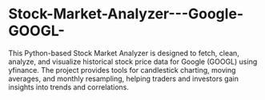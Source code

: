 # Stock-Market-Analyzer---Google-GOOGL-
This Python-based Stock Market Analyzer is designed to fetch, clean, analyze, and visualize historical stock price data for Google (GOOGL) using yfinance. The project provides tools for candlestick charting, moving averages, and monthly resampling, helping traders and investors gain insights into trends and correlations.
